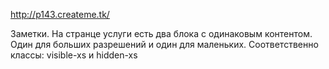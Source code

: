 http://p143.createme.tk/

Заметки.
На странце услуги есть два блока с одинаковым контентом. Один для больших разрешений и один для маленьких.
Соответственно классы: visible-xs и hidden-xs